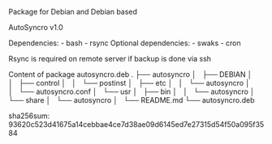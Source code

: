 Package for Debian and Debian based

AutoSyncro v1.0

Dependencies:    - bash
                - rsync
Optional dependencies:   - swaks
                            - cron

Rsync is required on remote server if backup is done via ssh

Content of package autosyncro.deb
.
├── autosyncro
│   ├── DEBIAN
│   │   ├── control
│   │   └── postinst
│   ├── etc
│   │   └── autosyncro
│   │       └── autosyncro.conf
│   └── usr
│       ├── bin
│       │   └── autosyncro
│       └── share
│           └── autosyncro
│               └── README.md
└── autosyncro.deb

sha256sum:
93620c523d41675a14cebbae4ce7d38ae09d6145ed7e27315d54f50a095f3584
